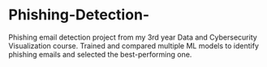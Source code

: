 # Phishing-Detection-
Phishing email detection project from my 3rd year Data and Cybersecurity Visualization course. Trained and compared multiple ML models to identify phishing emails and selected the best-performing one.
